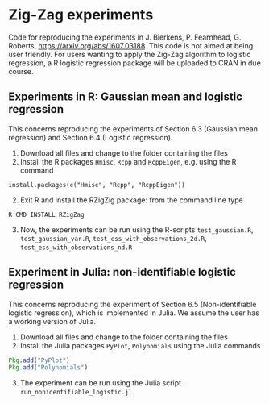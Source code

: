 # Zig-Zag experiments
Code for reproducing the experiments in J. Bierkens, P. Fearnhead, G. Roberts, https://arxiv.org/abs/1607.03188. This code is not aimed at being user friendly. For users wanting to apply the Zig-Zag algorithm to logistic regression, a R logistic regression package will be uploaded to CRAN in due course.

## Experiments in R: Gaussian mean and logistic regression

This concerns reproducing the experiments of Section 6.3 (Gaussian mean regression) and Section 6.4 (Logistic regression).

1. Download all files and change to the folder containing the files
2. Install the R packages `Hmisc`, `Rcpp` and `RcppEigen`, e.g. using the R command
```
install.packages(c("Hmisc", "Rcpp", "RcppEigen"))
```
2. Exit R and install the RZigZig package: from the command line type
```
R CMD INSTALL RZigZag
```
3. Now, the experiments can be run using the R-scripts `test_gaussian.R`, `test_gaussian_var.R`, `test_ess_with_observations_2d.R`, `test_ess_with_observations_nd.R`

## Experiment in Julia: non-identifiable logistic regression

This concerns reproducing the experiment of Section 6.5 (Non-identifiable logistic regression), which is implemented in Julia. We assume the user has a working version of Julia.

1. Download all files and change to the folder containing the files
2. Install the Julia packages `PyPlot`, `Polynomials` using the Julia commands
```Julia
Pkg.add("PyPlot")
Pkg.add("Polynomials")
```
3. The experiment can be run using the Julia script `run_nonidentifiable_logistic.jl`
